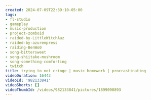 ```yaml
---
created: 2024-07-09T22:39:10-05:00
tags:
- fl-studio
- gameplay
- music-production
- project-zomboid
- raided-by-LittleWitchAuz
- raided-by-azurempress
- raiding-BenWo0
- song-bittersweet
- song-shiitake-mushroom
- song-something-comforting
- twitch
title: trying to not cringe | music homework | procrastinating
videoDuration: 16443
videoId: '982133841'
videoShorts: []
videoThumbId: /videos/982133841/pictures/1899090893
---
```

